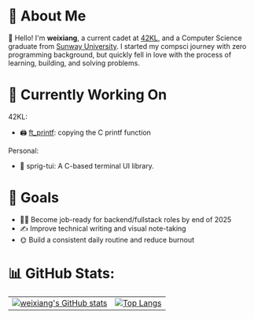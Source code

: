 # 👀 About Me
👋 Hello! I'm **weixiang**, a current cadet at [42KL](https://42kl.edu.my), and a Computer Science graduate from [Sunway University](https://42kl.edu.my). I started my compsci journey with zero programming background, but quickly fell in love with the process of learning, building, and solving problems.

# 🤔 Currently Working On
42KL:
- 🖨️ [ft_printf](https://github.com/xiawi/ft_printf): copying the C printf function

Personal:
- 🌱 sprig-tui: A C-based terminal UI library.

# 🥅 Goals
- 🧑‍💻 Become job-ready for backend/fullstack roles by end of 2025
- ✍️ Improve technical writing and visual note-taking
- 🌞 Build a consistent daily routine and reduce burnout

# 📊 GitHub Stats:
<table align="center">
  <tr>
    <td>
      <a href="https://github.com/anuraghazra/github-readme-stats">
        <img src="https://github-readme-stats.vercel.app/api?username=xiawi&theme=dark&show_icons=true&hide=contribs&rank_icon=github" alt="weixiang's GitHub stats" />
      </a>
    </td>
    <td>
      <a href="https://github.com/anuraghazra/github-readme-stats">
        <img src="https://github-readme-stats.vercel.app/api/top-langs/?username=xiawi&theme=dark&hide=TeX&layout=compact" alt="Top Langs" />
      </a>
    </td>
  </tr>
</table>

